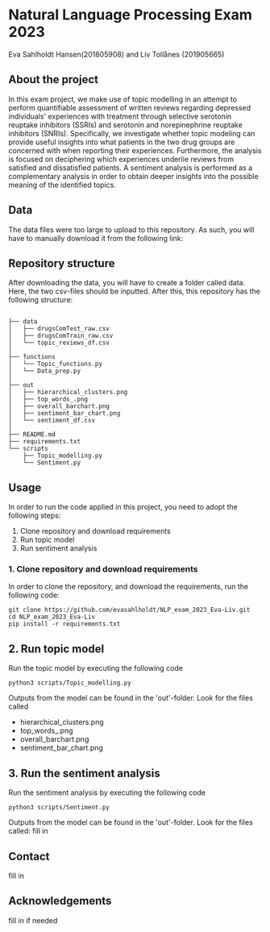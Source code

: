 # Natural Language Processing Exam 2023
Eva Sahlholdt Hansen(201805908) and Liv Tollånes (201905665)

<!-- ABOUT THE PROJECT -->
## About the project
In this exam project, we make use of topic modelling in an attempt to perform quantifiable assessment of written reviews regarding depressed individuals' experiences with treatment through selective serotonin reuptake inhibitors (SSRIs) and serotonin and norepinephrine reuptake inhibitors (SNRIs). Specifically, we investigate whether topic modeling can provide useful insights into what patients in the two drug groups are concerned with when reporting their experiences. Furthermore, the analysis is focused on deciphering which experiences underlie reviews from satisfied and dissatisfied patients. A sentiment analysis is performed as a complementary analysis in order to obtain deeper insights into the possible meaning of the identified topics. 
 
 
 <!-- DATA -->
## Data
The data files were too large to upload to this repository. As such, you will have to manually download it from the following link:


 <!-- REPOSITORY STRUCTURE -->
## Repository structure
After downloading the data, you will have to create a folder called data. Here, the two csv-files should be inputted. After this, this repository has the following structure:
```

├── data
│   ├── drugsComTest_raw.csv
│   ├── drugsComTrain_raw.csv
│   └── topic_reviews_df.csv
│
├── functions
│   └── Topic_functions.py
│   └── Data_prep.py
│
├── out
│   ├── hierarchical_clusters.png
│   ├── top_words_.png
│   ├── overall_barchart.png
│   ├── sentiment_bar_chart.png
│   └── sentiment_df.csv
│
├── README.md
├── requirements.txt
└── scripts
    ├── Topic_modelling.py
    └── Sentiment.py
```


 <!-- USAGE -->
## Usage

In order to run the code applied in this project, you need to adopt the following steps:

1. Clone repository and download requirements
2. Run topic model
3. Run sentiment analysis


### 1. Clone repository and download requirements
In order to clone the repository, and download the requirements, run the following code:
```
git clone https://github.com/evasahlholdt/NLP_exam_2023_Eva-Liv.git
cd NLP_exam_2023_Eva-Liv
pip install -r requirements.txt

```
## 2. Run topic model
Run the topic model by executing the following code
```
python3 scripts/Topic_modelling.py
```
Outputs from the model can be found in the 'out'-folder. Look for the files called
- hierarchical_clusters.png
- top_words_.png
- overall_barchart.png
- sentiment_bar_chart.png

## 3. Run the sentiment analysis
Run the sentiment analysis by executing the following code
```
python3 scripts/Sentiment.py
```
Outputs from the model can be found in the 'out'-folder. Look for the files called:
fill in

<!-- CONTACT -->
## Contact
fill in

<!-- ACKNOWLEDGEMENTS -->
## Acknowledgements
fill in if needed


